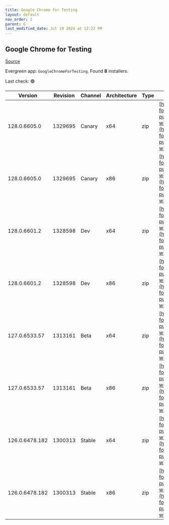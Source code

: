 ```yaml
---
title: Google Chrome for Testing
layout: default
nav_order: 2
parent: G
last_modified_date: Jul 19 2024 at 12:22 PM
---
```


## Google Chrome for Testing

[Source](https://googlechromelabs.github.io/chrome-for-testing/)

Evergreen app: `GoogleChromeForTesting`. Found **8** installers.

Last check: 🟢

| Version        | Revision | Channel | Architecture | Type | URI                                                                                                                                                                                              |
| -------------- | -------- | ------- | ------------ | ---- | ------------------------------------------------------------------------------------------------------------------------------------------------------------------------------------------------ |
| 128.0.6605.0   | 1329695  | Canary  | x64          | zip  | [https://storage.googleapis.com/chrome-for-testing-public/128.0.6605.0/win64/chrome-win64.zip](https://storage.googleapis.com/chrome-for-testing-public/128.0.6605.0/win64/chrome-win64.zip)     |
| 128.0.6605.0   | 1329695  | Canary  | x86          | zip  | [https://storage.googleapis.com/chrome-for-testing-public/128.0.6605.0/win32/chrome-win32.zip](https://storage.googleapis.com/chrome-for-testing-public/128.0.6605.0/win32/chrome-win32.zip)     |
| 128.0.6601.2   | 1328598  | Dev     | x64          | zip  | [https://storage.googleapis.com/chrome-for-testing-public/128.0.6601.2/win64/chrome-win64.zip](https://storage.googleapis.com/chrome-for-testing-public/128.0.6601.2/win64/chrome-win64.zip)     |
| 128.0.6601.2   | 1328598  | Dev     | x86          | zip  | [https://storage.googleapis.com/chrome-for-testing-public/128.0.6601.2/win32/chrome-win32.zip](https://storage.googleapis.com/chrome-for-testing-public/128.0.6601.2/win32/chrome-win32.zip)     |
| 127.0.6533.57  | 1313161  | Beta    | x64          | zip  | [https://storage.googleapis.com/chrome-for-testing-public/127.0.6533.57/win64/chrome-win64.zip](https://storage.googleapis.com/chrome-for-testing-public/127.0.6533.57/win64/chrome-win64.zip)   |
| 127.0.6533.57  | 1313161  | Beta    | x86          | zip  | [https://storage.googleapis.com/chrome-for-testing-public/127.0.6533.57/win32/chrome-win32.zip](https://storage.googleapis.com/chrome-for-testing-public/127.0.6533.57/win32/chrome-win32.zip)   |
| 126.0.6478.182 | 1300313  | Stable  | x64          | zip  | [https://storage.googleapis.com/chrome-for-testing-public/126.0.6478.182/win64/chrome-win64.zip](https://storage.googleapis.com/chrome-for-testing-public/126.0.6478.182/win64/chrome-win64.zip) |
| 126.0.6478.182 | 1300313  | Stable  | x86          | zip  | [https://storage.googleapis.com/chrome-for-testing-public/126.0.6478.182/win32/chrome-win32.zip](https://storage.googleapis.com/chrome-for-testing-public/126.0.6478.182/win32/chrome-win32.zip) |
